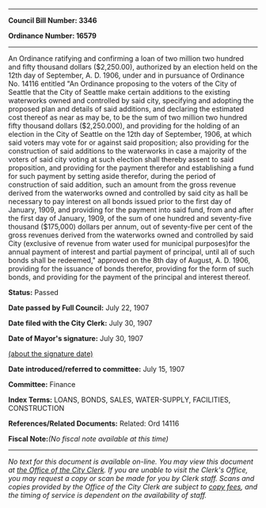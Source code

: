 

********

**Council Bill Number: 3346**
   
**Ordinance Number: 16579**
********

 An Ordinance ratifying and confirming a loan of two million two hundred and fifty thousand dollars ($2,250.00), authorized by an election held on the 12th day of September, A. D. 1906, under and in pursuance of Ordinance No. 14116 entitled "An Ordinance proposing to the voters of the City of Seattle that the City of Seattle make certain additions to the existing waterworks owned and controlled by said city, specifying and adopting the proposed plan and details of said additions, and declaring the estimated cost thereof as near as may be, to be the sum of two million two hundred fifty thousand dollars ($2,250.000), and providing for the holding of an election in the City of Seattle on the 12th day of September, 1906, at which said voters may vote for or against said proposition; also providing for the construction of said additions to the waterworks in case a majority of the voters of said city voting at such election shall thereby assent to said proposition, and providing for the payment therefor and establishing a fund for such payment by setting aside therefor, during the period of construction of said addition, such an amount from the gross revenue derived from the waterworks owned and controlled by said city as hall be necessary to pay interest on all bonds issued prior to the first day of January, 1909, and providing for the payment into said fund, from and after the first day of January, 1909, of the sum of one hundred and seventy-five thousand ($175,000) dollars per annum, out of seventy-five per cent of the gross revenues derived from the waterworks owned and controlled by said City (exclusive of revenue from water used for municipal purposes)for the annual payment of interest and partial payment of principal, until all of such bonds shall be redeemed," approved on the 8th day of August, A. D. 1906, providing for the issuance of bonds therefor, providing for the form of such bonds, and providing for the payment of the principal and interest thereof.

**Status:** Passed
   
**Date passed by Full Council:** July 22, 1907
   
**Date filed with the City Clerk:** July 30, 1907
   
**Date of Mayor's signature:** July 30, 1907
   
[(about the signature date)](/~public/approvaldate.htm)
   
   
   
**Date introduced/referred to committee:** July 15, 1907
   
**Committee:** Finance
   
   
**Index Terms:** LOANS, BONDS, SALES, WATER-SUPPLY, FACILITIES, CONSTRUCTION

**References/Related Documents:** Related: Ord 14116

**Fiscal Note:**_(No fiscal note available at this time)_
********

_No text for this document is available on-line. You may view this document at [the Office of the City Clerk](http://www.seattle.gov/leg/clerk/contactUs.htm). If you are unable to visit the Clerk's Office, you may request a copy or scan be made for you by Clerk staff. Scans and copies provided by the Office of the City Clerk are subject to [copy fees](http://clerk.seattle.gov/~public/clerkfees.htm), and the timing of service is dependent on the availability of staff._

